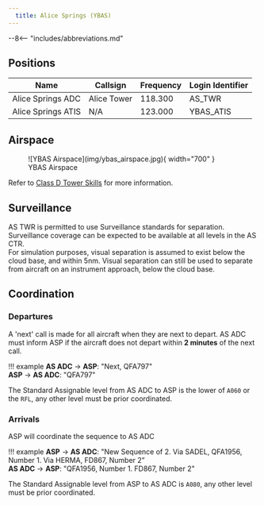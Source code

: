 ```yaml
---
  title: Alice Springs (YBAS)
---
```


--8<-- "includes/abbreviations.md"

## Positions

| Name | Callsign | Frequency | Login Identifier |
| ---- | -------- | --------- | ---------------- |
| Alice Springs ADC | Alice Tower | 118.300 | AS_TWR |
| Alice Springs ATIS | N/A | 123.000 | YBAS_ATIS |

## Airspace

<figure markdown>
![YBAS Airspace](img/ybas_airspace.jpg){ width="700" }
  <figcaption>YBAS Airspace</figcaption>
</figure>

Refer to [Class D Tower Skills](../../controller-skills/classdtwr) for more information.

## Surveillance
AS TWR is permitted to use Surveillance standards for separation. Surveillance coverage can be expected to be available at all levels in the AS CTR.  
For simulation purposes, visual separation is assumed to exist below the cloud base, and within 5nm. Visual separation can still be used to separate from aircraft on an instrument approach, below the cloud base.
## Coordination
### Departures
A 'next' call is made for all aircraft when they are next to depart. AS ADC must inform ASP if the aircraft does not depart within **2 minutes** of the next call.

!!! example
    **AS ADC** -> **ASP**: "Next, QFA797"  
    **ASP** -> **AS ADC**: "QFA797"

The Standard Assignable level from AS ADC to ASP is the lower of `A060` or the `RFL`, any other level must be prior coordinated.

### Arrivals
ASP will coordinate the sequence to AS ADC

!!! example
    **ASP** -> **AS ADC**: "New Sequence of 2. Via SADEL, QFA1956, Number 1. Via HERMA, FD867, Number 2”  
    **AS ADC** -> **ASP**: "QFA1956, Number 1. FD867, Number 2"  

The Standard Assignable level from ASP to AS ADC is `A080`, any other level must be prior coordinated.
